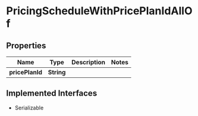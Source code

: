 

# PricingScheduleWithPricePlanIdAllOf


## Properties

| Name | Type | Description | Notes |
|------------ | ------------- | ------------- | -------------|
|**pricePlanId** | **String** |  |  |


## Implemented Interfaces

* Serializable


